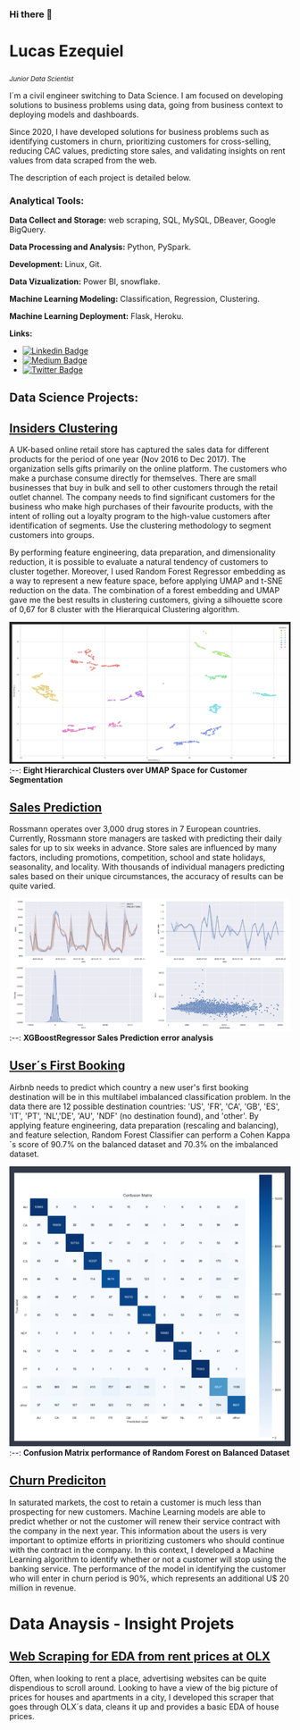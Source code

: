 ### Hi there 👋

# Lucas Ezequiel 
<sub>*Junior Data Scientist*</sub>

I´m a civil engineer switching to Data Science. I am focused on developing solutions to business problems using data, going from business context to deploying models and dashboards.

Since 2020, I have developed solutions for business problems such as identifying customers in churn, prioritizing customers for cross-selling, reducing CAC values, predicting store sales, and validating insights on rent values from data scraped from the web.

The description of each project is detailed below.


### **Analytical Tools:**

**Data Collect and Storage:** web scraping, SQL, MySQL, DBeaver, Google BigQuery.

**Data Processing and Analysis:** Python, PySpark.

**Development:** Linux, Git. 

**Data Vizualization:** Power BI, snowflake.

**Machine Learning Modeling:** Classification, Regression, Clustering. 

**Machine Learning Deployment:** Flask, Heroku.  

**Links:**
* [![Linkedin Badge](https://img.shields.io/badge/-LinkedIn-blue?style=flat&logo=LinkedIn&logoColor=white)](https://www.linkedin.com/in/lucas-medeiros-14a8a51a8/)
* [![Medium Badge](https://img.shields.io/badge/M-Medium-lightgrey)](https://medium.com/@lucas.medeiross)
* [![Twitter Badge](https://img.shields.io/twitter/url?style=social)](https://twitter.com/LucasEz65097262)

## Data Science Projects:

## [Insiders Clustering](https://github.com/LucasBMedeiros/insiders_clustering)


A UK-based online retail store has captured the sales data for different products for the period of one year (Nov 2016 to Dec 2017). The organization sells gifts primarily on the online platform. The customers who make a purchase consume directly for themselves. There are small businesses that buy in bulk and sell to other customers through the retail outlet channel. The company needs to find significant customers for the business who make high purchases of their favourite products, with the intent of rolling out a loyalty program to the high-value customers after identification of segments. Use the clustering methodology to segment customers into groups.

By performing feature engineering, data preparation, and dimensionality reduction, it is possible to evaluate a natural tendency of customers to cluster together. Moreover, I used Random Forest Regressor embedding as a way to represent a new feature space, before applying UMAP and t-SNE reduction on the data. The combination of a forest embedding and UMAP gave me the best results in clustering customers, giving a silhouette score of 0,67 for 8 cluster with the Hierarquical Clustering algorithm.

![](img/insiders/clusters.png)
:--:
<b>Eight Hierarchical Clusters over UMAP Space for Customer Segmentation</b>

## [Sales Prediction](https://github.com/LucasBMedeiros/rossmann_sales)

Rossmann operates over 3,000 drug stores in 7 European countries. Currently, Rossmann store managers are tasked with predicting their daily sales for up to six weeks in advance. Store sales are influenced by many factors, including promotions, competition, school and state holidays, seasonality, and locality. With thousands of individual managers predicting sales based on their unique circumstances, the accuracy of results can be quite varied.

![](img/rossmann/performance.png)
:--:
<b>XGBoostRegressor Sales Prediction error analysis</b>


## [User´s First Booking](https://github.com/LucasBMedeiros/airbnb_first_booking) 

Airbnb needs to predict which country a new user's first booking destination will be in this multilabel imbalanced classification problem. In the data there are 12 possible destination countries: 'US', 'FR', 'CA', 'GB', 'ES', 'IT', 'PT', 'NL','DE', 'AU', 'NDF' (no destination found), and 'other'. By applying feature engineering, data preparation (rescaling and balancing), and feature selection, Random Forest Classifier can perform a Cohen Kappa´s score of 90.7% on the balanced dataset and 70.3% on the imbalanced dataset.

![](img/airbnb/random_bal.png)
:--:
<b>Confusion Matrix performance of Random Forest on Balanced Dataset</b>

## [Churn Prediciton](https://github.com/LucasBMedeiros/churn_prediction) 

In saturated markets, the cost to retain a customer is much less than prospecting for new customers. Machine Learning models are able to predict whether or not the customer will renew their service contract with the company in the next year. This information about the users is very important to optimize efforts in prioritizing customers who should continue with the contract in the company.
In this context, I developed a Machine Learning algorithm to identify whether or not a customer will stop using the banking service. The performance of the model in identifying the customer who will enter in churn period is 90%, which represents an additional U$ 20 million in revenue.


# Data Anaysis - Insight Projets

## [Web Scraping for EDA from rent prices at OLX](https://github.com/LucasBMedeiros/scraper_rent_prices)

Often, when looking to rent a place, advertising websites can be quite dispendious to scroll around. Looking to have a view of the big picture of prices for houses and apartments in a city, I developed this scraper that goes through OLX´s data, cleans it up and provides a basic EDA of house prices.

<!--
**LucasEzBM/LucasEzBM** is a ✨ _special_ ✨ repository because its `README.md` (this file) appears on your GitHub profile.
